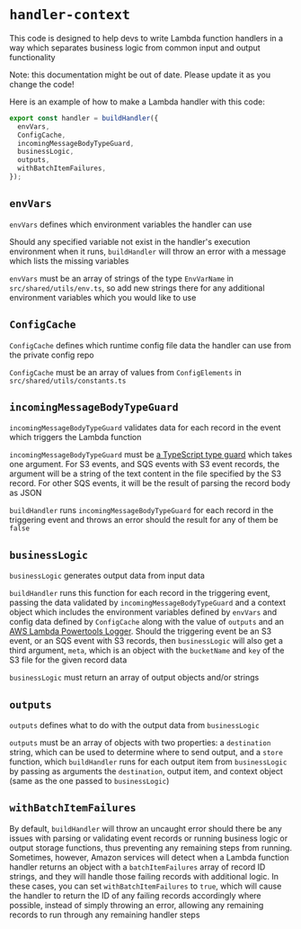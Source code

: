 # `handler-context`

This code is designed to help devs to write Lambda function handlers in a way which separates business logic from common input and output functionality

Note: this documentation might be out of date. Please update it as you change the code!

Here is an example of how to make a Lambda handler with this code:

```ts
export const handler = buildHandler({
  envVars,
  ConfigCache,
  incomingMessageBodyTypeGuard,
  businessLogic,
  outputs,
  withBatchItemFailures,
});
```

## `envVars`

`envVars` defines which environment variables the handler can use

Should any specified variable not exist in the handler's execution environment when it runs, `buildHandler` will throw an error with a message which lists the missing variables

`envVars` must be an array of strings of the type `EnvVarName` in `src/shared/utils/env.ts`, so add new strings there for any additional environment variables which you would like to use

## `ConfigCache`

`ConfigCache` defines which runtime config file data the handler can use from the private config repo

`ConfigCache` must be an array of values from `ConfigElements` in `src/shared/utils/constants.ts`

## `incomingMessageBodyTypeGuard`

`incomingMessageBodyTypeGuard` validates data for each record in the event which triggers the Lambda function

`incomingMessageBodyTypeGuard` must be [a TypeScript type guard](https://www.typescriptlang.org/docs/handbook/2/narrowing.html) which takes one argument. For S3 events, and SQS events with S3 event records, the argument will be a string of the text content in the file specified by the S3 record. For other SQS events, it will be the result of parsing the record body as JSON

`buildHandler` runs `incomingMessageBodyTypeGuard` for each record in the triggering event and throws an error should the result for any of them be `false`

## `businessLogic`

`businessLogic` generates output data from input data

`buildHandler` runs this function for each record in the triggering event, passing the data validated by `incomingMessageBodyTypeGuard` and a context object which includes the environment variables defined by `envVars` and config data defined by `ConfigCache` along with the value of `outputs` and an [AWS Lambda Powertools Logger](https://docs.powertools.aws.dev/lambda/typescript/latest/core/logger/). Should the triggering event be an S3 event, or an SQS event with S3 records, then `businessLogic` will also get a third argument, `meta`, which is an object with the `bucketName` and `key` of the S3 file for the given record data

`businessLogic` must return an array of output objects and/or strings

## `outputs`

`outputs` defines what to do with the output data from `businessLogic`

`outputs` must be an array of objects with two properties: a `destination` string, which can be used to determine where to send output, and a `store` function, which `buildHandler` runs for each output item from `businessLogic` by passing as arguments the `destination`, output item, and context object (same as the one passed to `businessLogic`)

## `withBatchItemFailures`

By default, `buildHandler` will throw an uncaught error should there be any issues with parsing or validating event records or running business logic or output storage functions, thus preventing any remaining steps from running. Sometimes, however, Amazon services will detect when a Lambda function handler returns an object with a `batchItemFailures` array of record ID strings, and they will handle those failing records with additional logic. In these cases, you can set `withBatchItemFailures` to `true`, which will cause the handler to return the ID of any failing records accordingly where possible, instead of simply throwing an error, allowing any remaining records to run through any remaining handler steps
